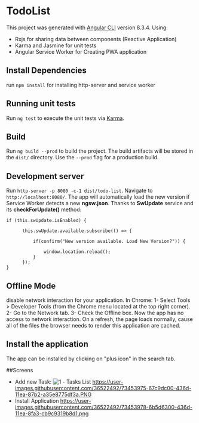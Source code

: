 # TodoList
This project was generated with [Angular CLI](https://github.com/angular/angular-cli) version 8.3.4.
Using:
  - Rxjs for sharing data between components (Reactive Application)
  - Karma and Jasmine for unit tests
  - Angular Service Worker for Creating PWA application
## Install Dependencies
run `npm install` for installing http-server and service worker

## Running unit tests
Run `ng test` to execute the unit tests via [Karma](https://karma-runner.github.io).

## Build
Run `ng build --prod` to build the project. The build artifacts will be stored in the `dist/` directory. Use the `--prod` flag for a production build.

## Development server
Run `http-server -p 8080 -c-1 dist/todo-list`. Navigate to `http://localhost:8080/`. The app will automatically 
load the new version if Service Worker detects a new **ngsw.json**. Thanks to **SwUpdate** service and its **checkForUpdate()** method:
```
if (this.swUpdate.isEnabled) {

      this.swUpdate.available.subscribe(() => {

          if(confirm("New version available. Load New Version?")) {

              window.location.reload();
          }
      });
}
```
## Offline Mode
disable network interaction for your application. In Chrome:
  1- Select Tools > Developer Tools (from the Chrome menu located at the top right corner).
  2- Go to the Network tab.
  3- Check the Offline box.
Now the app has no access to network interaction.
On a refresh, the page loads normally, cause all of the files the browser needs to render this application are cached.

## Install the application
The app can be installed by clicking on "plus icon" in the search tab.

##Screens
  - Add new Task:
![1](https://user-images.githubusercontent.com/36522492/73453972-66001880-436d-11ea-926a-d46edc509db1.PNG)  - Tasks List
  https://user-images.githubusercontent.com/36522492/73453975-67c9dc00-436d-11ea-87b2-a35e8775df3a.PNG
  - Install Application
  https://user-images.githubusercontent.com/36522492/73453978-6b5d6300-436d-11ea-8fa3-cb9c9319b8d1.png
  
